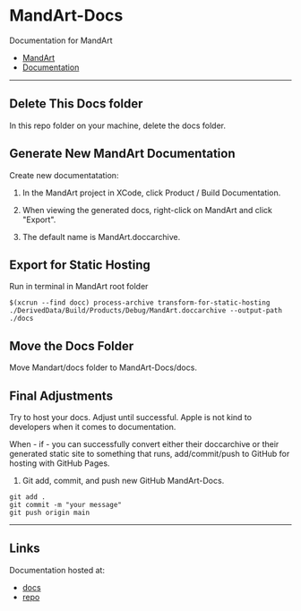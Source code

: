 # MandArt-Docs

Documentation for MandArt

- [MandArt](https://github.com/denisecase/MandArt)
- [Documentation](https://denisecase.github.io/MandArt-Docs/documentation/mandart/)

-----

## Delete This Docs folder

In this repo folder on your machine, delete the docs folder.

## Generate New MandArt Documentation

Create new documentatation:

1. In the MandArt project in XCode, click Product / Build Documentation.

1. When viewing the generated docs, right-click on MandArt and click "Export".

1. The default name is MandArt.doccarchive.

## Export for Static Hosting

Run in terminal in MandArt root folder

```terminal
$(xcrun --find docc) process-archive transform-for-static-hosting ./DerivedData/Build/Products/Debug/MandArt.doccarchive --output-path ./docs
```

## Move the Docs Folder

Move Mandart/docs folder to MandArt-Docs/docs.

## Final Adjustments

Try to host your docs. Adjust until successful. Apple is not kind to developers when it comes to documentation.

When - if - you can successfully convert either their doccarchive or their generated static site to something that runs, add/commit/push to GitHub for hosting with GitHub Pages.

1. Git add, commit, and push new GitHub MandArt-Docs.

```shell
git add .
git commit -m "your message"
git push origin main
```

-----

## Links

Documentation hosted at:

- [docs](https://denisecase.github.io/MandArt-Docs/documentation/mandart/)
- [repo](https://github.com/denisecase/MandArt-Docs)
